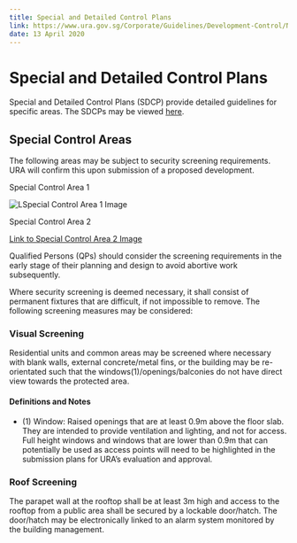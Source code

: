 ```yaml
---
title: Special and Detailed Control Plans
link: https://www.ura.gov.sg/Corporate/Guidelines/Development-Control/Non-Residential/PW/SpecialandDetailedControlPlans
date: 13 April 2020
---
```


# Special and Detailed Control Plans

Special and Detailed Control Plans (SDCP) provide detailed guidelines for specific areas. The SDCPs may be viewed [here](https://www.ura.gov.sg/maps/index.html?service=CTRLPLAN).

## Special Control Areas

The following areas may be subject to security screening requirements. URA will confirm this upon submission of a proposed development.

Special Control Area 1

![LSpecial Control Area 1 Image](https://www.ura.gov.sg/-/media/Corporate/Guidelines/Development-control/Industrial/Special-Control-Area-1.jpg?h=416&w=750)

Special Control Area 2

[Link to Special Control Area 2 Image](https://www.ura.gov.sg/-/media/Corporate/Guidelines/Development-control/Industrial/Special-Control-Area-2.jpg?h=383&w=750)

Qualified Persons (QPs) should consider the screening requirements in the early stage of their planning and design to avoid abortive work subsequently.

Where security screening is deemed necessary, it shall consist of permanent fixtures that are difficult, if not impossible to remove. The following screening measures may be considered:

### Visual Screening

Residential units and common areas may be screened where necessary with blank walls, external concrete/metal fins, or the building may be re-orientated such that the windows(1)/openings/balconies do not have direct view towards the protected area.

#### Definitions and Notes

- (1) Window: Raised openings that are at least 0.9m above the floor slab. They are intended to provide ventilation and lighting, and not for access. Full height windows and windows that are lower than 0.9m that can potentially be used as access points will need to be highlighted in the submission plans for URA’s evaluation and approval.

### Roof Screening

The parapet wall at the rooftop shall be at least 3m high and access to the rooftop from a public area shall be secured by a lockable door/hatch. The door/hatch may be electronically linked to an alarm system monitored by the building management.
